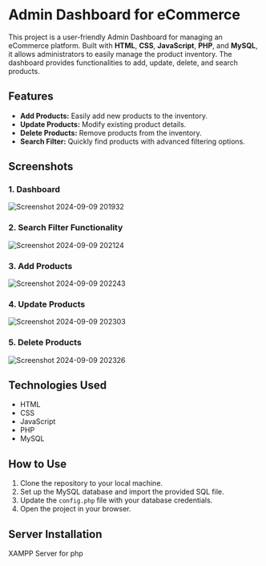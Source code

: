 # Admin Dashboard for eCommerce

This project is a user-friendly Admin Dashboard for managing an eCommerce platform. Built with **HTML**, **CSS**, **JavaScript**, **PHP**, and **MySQL**, it allows administrators to easily manage the product inventory. The dashboard provides functionalities to add, update, delete, and search products.

## Features

- **Add Products:** Easily add new products to the inventory.
- **Update Products:** Modify existing product details.
- **Delete Products:** Remove products from the inventory.
- **Search Filter:** Quickly find products with advanced filtering options.

## Screenshots

### 1. Dashboard
![Screenshot 2024-09-09 201932](https://github.com/user-attachments/assets/b4e4066a-4ffe-4ead-b751-740b3c7d0606)

### 2. Search Filter Functionality
![Screenshot 2024-09-09 202124](https://github.com/user-attachments/assets/2fd9cf45-84a7-4c2f-8684-7ec9e9a16d1f)

### 3. Add Products
![Screenshot 2024-09-09 202243](https://github.com/user-attachments/assets/cab3990f-3f2a-4fa3-a16e-afe480a9b7b6)

### 4. Update Products
![Screenshot 2024-09-09 202303](https://github.com/user-attachments/assets/e4bb2ccb-5f1d-400c-890a-c3a6435c0ece)

### 5. Delete Products
![Screenshot 2024-09-09 202326](https://github.com/user-attachments/assets/9749777c-dd41-48b5-bda6-d745c514e3ba)

## Technologies Used

- HTML
- CSS
- JavaScript
- PHP
- MySQL

## How to Use

1. Clone the repository to your local machine.
2. Set up the MySQL database and import the provided SQL file.
3. Update the `config.php` file with your database credentials.
4. Open the project in your browser.

## Server Installation
XAMPP Server for php


